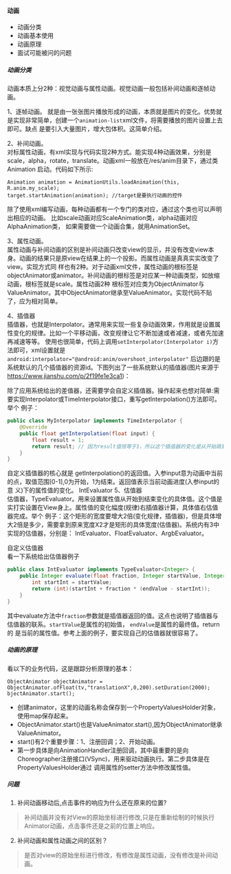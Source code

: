 #### 动画

* 动画分类
* 动画基本使用
* 动画原理
* 面试可能被问的问题

##### 动画分类   
动画本质上分2种：视觉动画与属性动画。视觉动画一般包括补间动画和逐帧动画。   

1、逐帧动画。 
就是由一张张图片播放形成的动画，本质就是图片的变化。优势就是实现非常简单，创建一个`animation-list`xml文件，将需要播放的图片设置上去即可。缺点
是要引入大量图片，增大包体积。这简单介绍。

2、补间动画。   
对标属性动画，有xml实现与代码实现2种方式。能实现4种动画效果，分别是scale，alpha，rotate，translate。动画xml一般放在/res/anim目录下，通过类Animation
启动。代码如下所示:
```
Animation animation = AnimationUtils.loadAnimation(this, R.anim.my_scale);
target.startAnimation(animation); //target是要执行动画的控件
```
除了使用xml编写动画，每种动画都有一个专门的类对应，通过这个类也可以声明出相应的动画。 比如scale动画对应ScaleAnimation类，alpha动画对应AlphaAnimation类，
如果需要做一个动画合集，就用AnimationSet。

3、属性动画。  
属性动画与补间动画的区别是补间动画只改变view的显示，并没有改变view本身。动画的结果只是原view在结果上的一个投影。而属性动画是真真实实改变了view。实现方式同
样也有2种。对于动画xml文件，属性动画的根标签是objectAnimator或animator。补间动画的根标签是对应某一种动画类型，如放缩动画，根标签就是scale。属性动画2种
根标签对应类为ObjectAnimator与ValueAnimator。其中ObjectAnimator继承至ValueAnimator。实现代码不贴了，应为相对简单。

4、插值器   
插值器，也就是Interpolator。通常用来实现一些复杂动画效果，作用就是设置属性变化的规律。比如一个平移动画，改变规律让它不断加速或者减速，或者先加速再减速等等。
使用也很简单，代码上调用`setInterpolator(Interpolator i)`方法即可，xml设置就是`android:interpolator="@android:anim/overshoot_interpolator"`
后边跟的是系统默认的几个插值器的资源id。下图列出了一些系统默认的插值器(图片来源于<https://www.jianshu.com/p/2f19fe1e3ca1>)：
[](../图片/img_插值器.png)

除了应用系统给出的差值器，还需要学会自定义插值器。操作起来也想对简单:需要实现Interpolator或TimeInterpolator接口，重写getInterpolation()方法即可。举个
例子：
```java
public class MyInterpolator implements TimeInterpolator {
    @Override
    public float getInterpolation(float input) {
        float result = 1; 
        return result; // 因为result值恒等于1，所以这个插值器的变化是从开始跳到结束。这就是意味着如果在平移动画中，将会一瞬间完成动画。
    }
}
```
自定义插值器的核心就是 getInterpolation()的返回值。入参input意为动画中当前的点，取值范围[0-1],0为开始，1为结束。返回值表示当前动画进度(入参input的意
义)下的属性值的变化。
IntEvaluator
5、估值器   
估值器，TypeEvaluator。用来设置属性值从开始到结束变化的具体值。这个值是实打实设置在View身上。属性值的变化幅度(规律)右插值器计算，具体值右估值器完成。举个
例子：这个矩形的宽度要增大2倍(变化规律，插值器)，但是具体增大2倍是多少，需要拿到原来宽度X2才是矩形的具体宽度(估值器)。系统内有3中实现的估值器，分别是：
IntEvaluator、FloatEvaluator、ArgbEvaluator。

自定义估值器    
看一下系统给出估值器例子
```java
public class IntEvaluator implements TypeEvaluator<Integer> {
    public Integer evaluate(float fraction, Integer startValue, Integer endValue) {
        int startInt = startValue;
        return (int)(startInt + fraction * (endValue - startInt));
    }
}
```
其中evaluate方法中`fraction`参数就是插值器返回的值。这点也说明了插值器与估值器的联系。`startValue`是属性的初始值， `endValue`是属性的最终值。return的
是当前的属性值。参考上面的例子，要实现自己的估值器就很容易了。


##### 动画的原理
看以下的业务代码，这是跟踪分析原理的基本：
```
ObjectAnimator objectAnimator = ObjectAnimator.ofFloat(tv,"translationX",0,200).setDuration(2000);
bjectAnimator.start();
```
* 创建animator，这里的动画名称会保存到一个PropertyValuesHolder对象，使用map保存起来。
* ObjectAnimator.start()也是ValueAnimator.start(),因为ObjectAnimator继承ValueAnimator。
* start()有2个重要步骤：1、注册回调；2、开始动画。
* 第一步具体是向AnimationHandler注册回调，其中最重要的是向Choreographer注册接口(VSync)，用来驱动动画执行。第二步具体是在PropertyValuesHolder通过
  调用属性的setter方法中修改属性值。


##### 问题
1. 补间动画移动后,点击事件的响应为什么还在原来的位置?
> 补间动画并没有对View的原始坐标进行修改,只是在重新绘制的时候执行Animator动画，点击事件还是之前的位置上响应。

2. 补间动画和属性动画之间的区别？
> 是否对view的原始坐标进行修改，有修改是属性动画，没有修改是补间动画。
